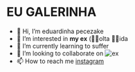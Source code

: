 # EU GALERINHA
- 👋 Hi, I’m eduardinha pecezake
- 👀 I’m interested in **my ex** (✌🏻olta ✌🏻ida
- 🌱 I’m currently learning to suffer
- 💞️ I’m looking to collaborate on ![ex](https://ih1.redbubble.net/image.2777377255.2854/flat,750x1000,075,f.jpg)
- 📫 How to reach me [instagram](instagram.com/eduardapieczak/)

<!---
pecezake/pecezake is a ✨ special ✨ repository because its `README.md` (this file) appears on your GitHub profile.
You can click the Preview link to take a look at your changes.
--->
